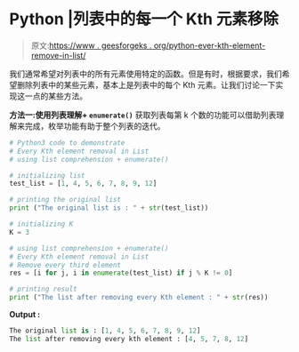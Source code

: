 # Python |列表中的每一个 Kth 元素移除

> 原文:[https://www . geesforgeks . org/python-ever-kth-element-remove-in-list/](https://www.geeksforgeeks.org/python-every-kth-element-removal-in-list/)

我们通常希望对列表中的所有元素使用特定的函数。但是有时，根据要求，我们希望删除列表中的某些元素，基本上是列表中的每个 Kth 元素。让我们讨论一下实现这一点的某些方法。

**方法一:使用列表理解+ `enumerate()`**
获取列表每第 k 个数的功能可以借助列表理解来完成，枚举功能有助于整个列表的迭代。

```py
# Python3 code to demonstrate
# Every Kth element removal in List
# using list comprehension + enumerate()

# initializing list 
test_list = [1, 4, 5, 6, 7, 8, 9, 12]

# printing the original list
print ("The original list is : " + str(test_list))

# initializing K 
K = 3

# using list comprehension + enumerate()
# Every Kth element removal in List
# Remove every third element
res = [i for j, i in enumerate(test_list) if j % K != 0]

# printing result
print ("The list after removing every Kth element : " + str(res))
```

**Output :**

```py
The original list is : [1, 4, 5, 6, 7, 8, 9, 12]
The list after removing every kth element : [4, 5, 7, 8, 12]

```